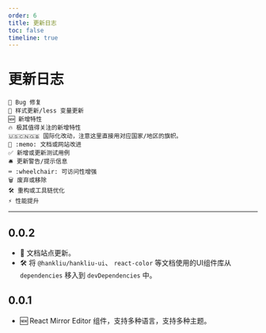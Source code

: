 ```yaml
---
order: 6
title: 更新日志
toc: false
timeline: true
---
```


# 更新日志

```
🐞 Bug 修复
💄 样式更新/less 变量更新
🆕 新增特性
🔥 极其值得关注的新增特性
🇺🇸🇨🇳🇬🇧 国际化改动，注意这里直接用对应国家/地区的旗帜。
📖 :memo: 文档或网站改进
✅ 新增或更新测试用例
🛎 更新警告/提示信息
⌨️ :wheelchair: 可访问性增强
🗑 废弃或移除
🛠 重构或工具链优化
⚡️ 性能提升
```
---

## 0.0.2

- 📖 文档站点更新。
- 🛠 将 `@hankliu/hankliu-ui`、 `react-color` 等文档使用的UI组件库从 `dependencies` 移入到 `devDependencies` 中。

## 0.0.1

- 🆕 React Mirror Editor 组件，支持多种语言，支持多种主题。
